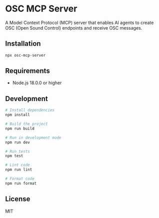 # OSC MCP Server

A Model Context Protocol (MCP) server that enables AI agents to create OSC (Open Sound Control) endpoints and receive OSC messages.

## Installation

```bash
npx osc-mcp-server
```

## Requirements

- Node.js 18.0.0 or higher

## Development

```bash
# Install dependencies
npm install

# Build the project
npm run build

# Run in development mode
npm run dev

# Run tests
npm test

# Lint code
npm run lint

# Format code
npm run format
```

## License

MIT
